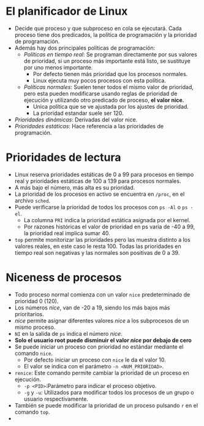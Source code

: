 # El planificador de Linux
* Decide que proceso y que subproceso en cola se ejecutará. Cada proceso tiene dos predicados, la política de programación y la prioridad de programación.
* Además hay dos principales políticas de programación:
  * _Políticas en tiempo real_: Se programan directamente por sus valores de prioridad, si un proceso más importante está listo, se sustituye por uno menos importante.
    * Por defecto tienen más prioridad que los procesos normales. 
    * Linux ejecuta muy pocos procesos con esta política.
  * _Políticas normales_: Suelen tener todos el mismo valor de prioridad, pero esta pueden modificarse usando reglas de prioridad de ejecución y utilizando otro predicado de proceso, **el valor nice.** 
    * Unica política que se ve ajustada por los ajustes de prioridad. 
    * La prioridad estandar suele ser 120.
* _Prioridades dinámicas_: Derivadas del valor nice.
* _Prioridades estáticas_: Hace referencia a las prioridades de programación.

# Prioridades de lectura
* Linux reserva prioridades estáticas de 0 a 99 para procesos en tiempo real y prioridades estáticas de 100 a 139 para procesos normales.
* A más bajo el número, más alta es su prioridad.
* La prioridad de los procesos en activo se encuentra en `/proc`, en el archivo `sched`.
* Puede verificarse la prioridad de todos los procesos con `ps -Al` o `ps -el`.
  * La columna `PRI` indica la prioridad estática asignada por el kernel.
  * Por razones históricas el valor de prioridad en ps varía de -40 a 99, la prioridad real implica sumar 40.
* `top` permite monitorizar las prioridades pero las muestra distinto a los valores reales, en este caso le resta 100. Todas las prioridades en tiempo real son negativas y las normales son positivas de 0 a 39.

# Niceness de procesos
* Todo proceso normal comienza con un valor `nice` predeterminado de prioridad 0 (120).
* Los números _nice_, van de -20 a 19, siendo los más bajos más prioritarios.
* _nice_ permite asignar diferentes valores _nice_ a los subprocesos de un mismo proceso.
* `NI` en la salida de `ps` indica el número _nice_.
* **Solo el usuario root puede disminuir el valor _nice_ por debajo de cero**
* Se puede iniciar un proceso con prioridad no estándar mediante el comando `nice`.
  * Por defecto iniciar un proceso con `nice` le da el valor 10.
  * El valor se indica con el parámetro `-n <NUM_PRIORIDAD>`.
* `renice`: Este comando permite cambiar la prioridad de un proceso en ejecución.
  * `-p <PID>`:Parámetro para indicar el proceso objetivo.
  * `-g` y `-u`: Utilizados para modificar todos los procesos de un grupo o usuario respectivamente.
* También se puede modificar la prioridad de un proceso pulsando `r` en el comando `top`.
* 
